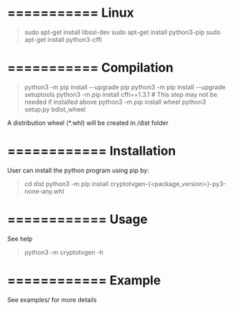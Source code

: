 ===========
Linux
===========
> sudo apt-get install libssl-dev
> sudo apt-get install python3-pip
> sudo apt-get install python3-cffi

===========
Compilation
===========
> python3 -m pip install --upgrade pip
> python3 -m pip install --upgrade setuptools
> python3 -m pip install cffi==1.3.1    # This step may not be needed if installed above
> python3 -m pip install wheel
> python3 setup.py bdist_wheel

A distribution wheel (*.whl) will be created in /dist folder

============
Installation
============
User can install the python program using pip by:
> cd dist
> python3 -m pip install cryptotvgen-{<package_version>}-py3-none-any.whl


============
Usage
============

See help
> python3 -m cryptotvgen -h

============
Example
============

See examples/ for more details
